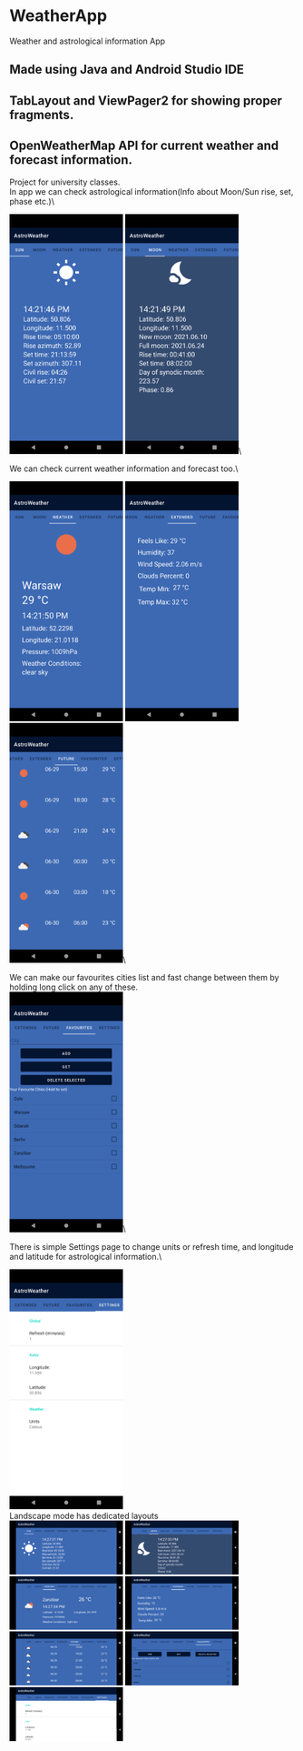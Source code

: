 # WeatherApp
Weather and astrological information App

## Made using Java and Android Studio IDE
## TabLayout and ViewPager2 for showing proper fragments.
## OpenWeatherMap API for current weather and forecast information.

Project for university classes.\
In app we can check astrological information(Info about Moon/Sun rise, set, phase etc.)\

<img src="/screenshots/portrait1.png" width="200">
<img src="/screenshots/portrait2.png" width="200">\

We can check current weather information and forecast too.\

<img src="/screenshots/portrait3.png" width="200">
<img src="/screenshots/portrait4.png" width="200">
<img src="/screenshots/portrait5.png" width="200">\

We can make our favourites cities list and fast change between them by holding long click on any of these.\
<img src="/screenshots/portrait6.png" width="200">\

There is simple Settings page to change units or refresh time, and longitude and latitude for astrological information.\

<img src="/screenshots/portrait7.png" width="200">\
Landscape mode has dedicated layouts\
<img src="/screenshots/land1.png" width="200">
<img src="/screenshots/land2.png" width="200">
<img src="/screenshots/land3.png" width="200">
<img src="/screenshots/land4.png" width="200">
<img src="/screenshots/land5.png" width="200">
<img src="/screenshots/land6.png" width="200">
<img src="/screenshots/land7.png" width="200">